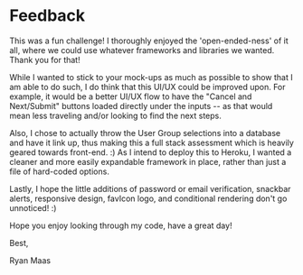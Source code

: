 # Feedback

This was a fun challenge!  I thoroughly enjoyed the 'open-ended-ness' of it all, where we could use whatever frameworks and libraries we wanted.  Thank you for that!

While I wanted to stick to your mock-ups as much as possible to show that I am able to do such, I do think that this UI/UX could be improved upon.  For example, it would be a better UI/UX flow to have the "Cancel and Next/Submit" buttons loaded directly under the inputs -- as that would mean less traveling and/or looking to find the next steps.  

Also, I chose to actually throw the User Group selections into a database and have it link up, thus making this a full stack assessment which is heavily geared towards front-end. :)  As I intend to deploy this to Heroku, I wanted a cleaner and more easily expandable framework in place, rather than just a file of hard-coded options. 

Lastly, I hope the little additions of password or email verification, snackbar alerts, responsive design, favIcon logo, and conditional rendering don't go unnoticed! :) 

Hope you enjoy looking through my code, have a great day!  

Best,

Ryan Maas
